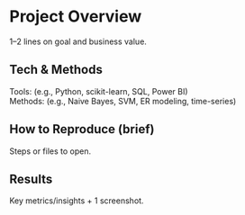 # Project Overview
1–2 lines on goal and business value.

## Tech & Methods
Tools: (e.g., Python, scikit-learn, SQL, Power BI)  
Methods: (e.g., Naive Bayes, SVM, ER modeling, time-series)

## How to Reproduce (brief)
Steps or files to open.

## Results
Key metrics/insights + 1 screenshot.
